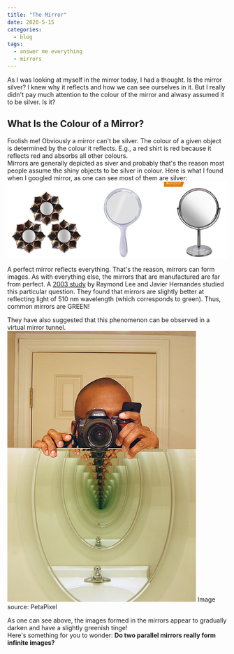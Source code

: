 ```yaml
---
title: "The Mirror"
date: 2020-5-15
categories:
  - blog
tags:
  - answer me everything
  - mirrors
---
```


As I was looking at myself in the mirror today, I had a thought. Is the mirror silver? I knew why it reflects and how we can see ourselves in it. But I really didn't pay much attention to the colour of the mirror and alwasy assumed it to be silver. Is it?

## What Is the Colour of a Mirror?

Foolish me! Obviously a mirror can't be silver. The colour of a given object is determined by the colour it reflects. E.g., a red shirt is red because it reflects red and absorbs all other colours.  
Mirrors are generally depicted as siver and probably that's the reason most people assume the shiny objects to be silver in colour. Here is what I found when I googled mirror, as one can see most of them are silver:  
![Mirrors](/assets/images/mirrors.jpg)

A perfect mirror reflects everything. That's the reason, mirrors can form images. As with everything else, the mirrors that are manufactured are far from perfect. A [2003 study](https://apps.dtic.mil/dtic/tr/fulltext/u2/a523782.pdf) by Raymond Lee and Javier Hernandes studied this particular question. They found that mirrors are slightly better at reflecting light of 510 nm wavelength (which corresponds to green). Thus, common mirrors are GREEN!

They have also suggested that this phenomenon can be observed in a virtual mirror tunnel.  
![Infinite Tunnel](/assets/images/mirror_tunnel.jpg)  Image source: PetaPixel

As one can see above, the images formed in the mirrors appear to gradually darken and have a slightly greenish tinge!  
Here's something for you to wonder: **Do two parallel mirrors really form infinite images?**
